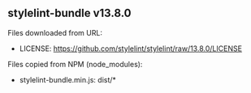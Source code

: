 ## stylelint-bundle v13.8.0

Files downloaded from URL:
* LICENSE: https://github.com/stylelint/stylelint/raw/13.8.0/LICENSE


Files copied from NPM (node_modules):
* stylelint-bundle.min.js: dist/*
